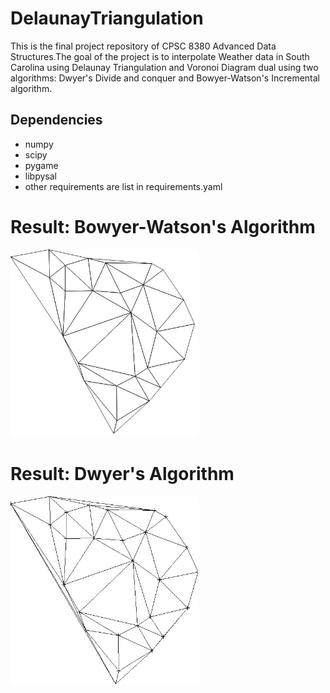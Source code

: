 # DelaunayTriangulation
This is the final project repository of CPSC 8380 Advanced Data Structures.The goal of the project is to interpolate Weather data in South Carolina using Delaunay Triangulation and Voronoi Diagram dual using two algorithms: Dwyer's Divide and conquer and Bowyer-Watson's Incremental algorithm.

## Dependencies
- numpy
- scipy
- pygame
- libpysal
- other requirements are list in requirements.yaml

# Result: Bowyer-Watson's Algorithm

<img
  src="BowyerWatson_result.jpg"
  alt="Alt text"
  title="Bowyer-Watson Algorithm"
  style="display: inline-block; margin: 0 auto; max-width: 300px">

# Result: Dwyer's Algorithm

<img
  src="Dwyer_Algorithm_results.jpg"
  alt="Alt text"
  title="'Dwyer's Algorithm"
  style="display: inline-block; margin: 0 auto; max-width: 300px">
